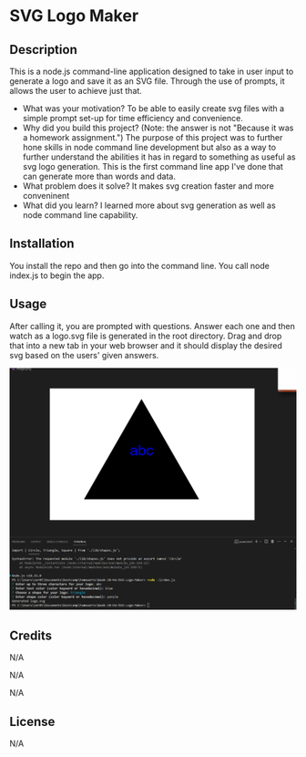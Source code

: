 # SVG Logo Maker

## Description

This is a node.js command-line application designed to take in user input to generate a logo and save it as an SVG file. Through the use of prompts, it allows the user to achieve just that. 

- What was your motivation?
To be able to easily create svg files with a simple prompt set-up for time efficiency and convenience.
- Why did you build this project? (Note: the answer is not \"Because it was a homework assignment.")
The purpose of this project was to further hone skills in node command line development but also as a way to further understand the abilities it has in regard to something as useful as svg logo generation. This is the first command line app I've done that can generate more than words and data. 
- What problem does it solve?
It makes svg creation faster and more conveninent
- What did you learn?
I learned more about svg generation as well as node command line capability.

## Installation

You install the repo and then go into the command line. You call node index.js to begin the app. 

## Usage

After calling it, you are prompted with questions. Answer each one and then watch as a logo.svg file is generated in the root directory. Drag and drop that into a new tab in your web browser and it should display the desired svg based on the users' given answers. 

![Alt text](assets/image.png)

## Credits

N/A

N/A

N/A

## License

N/A

